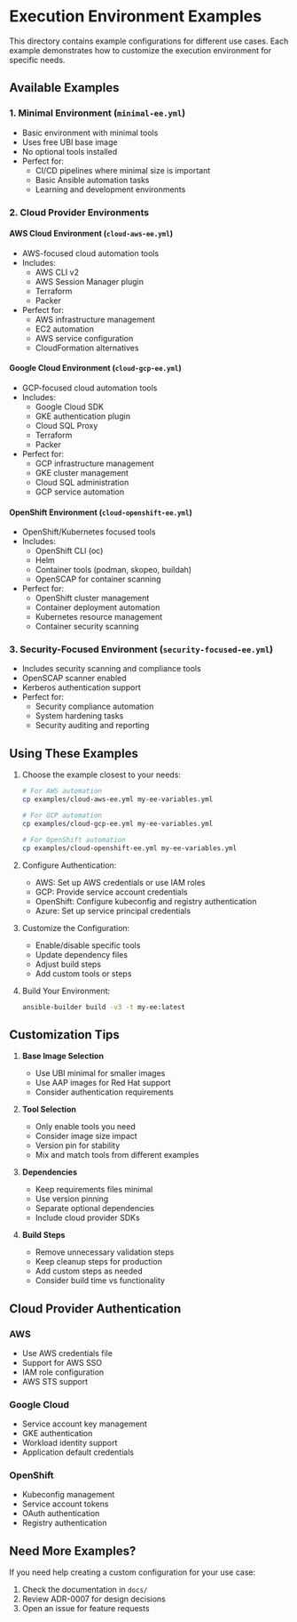 # Execution Environment Examples

This directory contains example configurations for different use cases. Each example demonstrates how to customize the execution environment for specific needs.

## Available Examples

### 1. Minimal Environment (`minimal-ee.yml`)
- Basic environment with minimal tools
- Uses free UBI base image
- No optional tools installed
- Perfect for:
  - CI/CD pipelines where minimal size is important
  - Basic Ansible automation tasks
  - Learning and development environments

### 2. Cloud Provider Environments

#### AWS Cloud Environment (`cloud-aws-ee.yml`)
- AWS-focused cloud automation tools
- Includes:
  - AWS CLI v2
  - AWS Session Manager plugin
  - Terraform
  - Packer
- Perfect for:
  - AWS infrastructure management
  - EC2 automation
  - AWS service configuration
  - CloudFormation alternatives

#### Google Cloud Environment (`cloud-gcp-ee.yml`)
- GCP-focused cloud automation tools
- Includes:
  - Google Cloud SDK
  - GKE authentication plugin
  - Cloud SQL Proxy
  - Terraform
  - Packer
- Perfect for:
  - GCP infrastructure management
  - GKE cluster management
  - Cloud SQL administration
  - GCP service automation

#### OpenShift Environment (`cloud-openshift-ee.yml`)
- OpenShift/Kubernetes focused tools
- Includes:
  - OpenShift CLI (oc)
  - Helm
  - Container tools (podman, skopeo, buildah)
  - OpenSCAP for container scanning
- Perfect for:
  - OpenShift cluster management
  - Container deployment automation
  - Kubernetes resource management
  - Container security scanning

### 3. Security-Focused Environment (`security-focused-ee.yml`)
- Includes security scanning and compliance tools
- OpenSCAP scanner enabled
- Kerberos authentication support
- Perfect for:
  - Security compliance automation
  - System hardening tasks
  - Security auditing and reporting

## Using These Examples

1. Choose the example closest to your needs:
   ```bash
   # For AWS automation
   cp examples/cloud-aws-ee.yml my-ee-variables.yml
   
   # For GCP automation
   cp examples/cloud-gcp-ee.yml my-ee-variables.yml
   
   # For OpenShift automation
   cp examples/cloud-openshift-ee.yml my-ee-variables.yml
   ```

2. Configure Authentication:
   - AWS: Set up AWS credentials or use IAM roles
   - GCP: Provide service account credentials
   - OpenShift: Configure kubeconfig and registry authentication
   - Azure: Set up service principal credentials

3. Customize the Configuration:
   - Enable/disable specific tools
   - Update dependency files
   - Adjust build steps
   - Add custom tools or steps

4. Build Your Environment:
   ```bash
   ansible-builder build -v3 -t my-ee:latest
   ```

## Customization Tips

1. **Base Image Selection**
   - Use UBI minimal for smaller images
   - Use AAP images for Red Hat support
   - Consider authentication requirements

2. **Tool Selection**
   - Only enable tools you need
   - Consider image size impact
   - Version pin for stability
   - Mix and match tools from different examples

3. **Dependencies**
   - Keep requirements files minimal
   - Use version pinning
   - Separate optional dependencies
   - Include cloud provider SDKs

4. **Build Steps**
   - Remove unnecessary validation steps
   - Keep cleanup steps for production
   - Add custom steps as needed
   - Consider build time vs functionality

## Cloud Provider Authentication

### AWS
- Use AWS credentials file
- Support for AWS SSO
- IAM role configuration
- AWS STS support

### Google Cloud
- Service account key management
- GKE authentication
- Workload identity support
- Application default credentials

### OpenShift
- Kubeconfig management
- Service account tokens
- OAuth authentication
- Registry authentication

## Need More Examples?

If you need help creating a custom configuration for your use case:
1. Check the documentation in `docs/`
2. Review ADR-0007 for design decisions
3. Open an issue for feature requests 